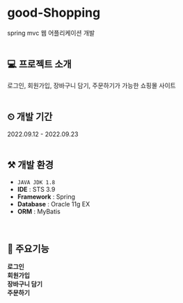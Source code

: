 # good-Shopping

spring mvc 웹 어플리케이션 개발
<br/><br/>

💻 프로젝트 소개
---
로그인, 회원가입, 장바구니 담기, 주문하기가 가능한 쇼핑몰 사이트
<br/><br/>

⏲ 개발 기간
---
2022.09.12 - 2022.09.23
<br/><br/>

⚒ 개발 환경
---
- `JAVA JDK 1.8`
- **IDE** : STS 3.9
- **Framework** : Spring
- **Database** : Oracle 11g EX
- **ORM** : MyBatis
<br/>

🚩 주요기능
---
**로그인**<br/>
**회원가입**<br/>
**장바구니 담기**<br/>
**주문하기**<br/>
